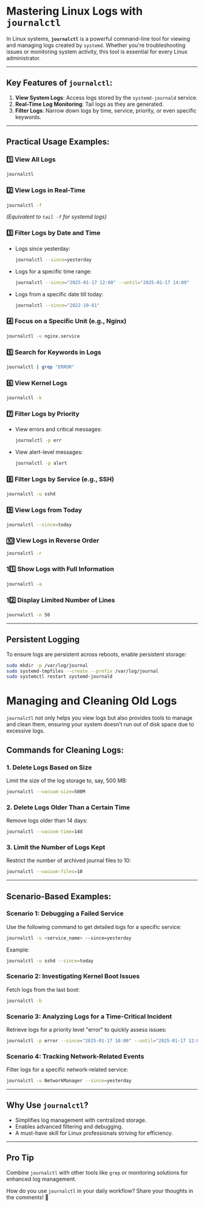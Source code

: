 # Mastering Linux Logs with `journalctl`

In Linux systems, **`journalctl`** is a powerful command-line tool for viewing and managing logs created by `systemd`. Whether you're troubleshooting issues or monitoring system activity, this tool is essential for every Linux administrator.

---

## **Key Features of `journalctl`:**
1. **View System Logs**: Access logs stored by the `systemd-journald` service.  
2. **Real-Time Log Monitoring**: Tail logs as they are generated.  
3. **Filter Logs**: Narrow down logs by time, service, priority, or even specific keywords.  

---

## **Practical Usage Examples:**

### 1️⃣ View All Logs
```bash
journalctl
```

### 2️⃣ View Logs in Real-Time
```bash
journalctl -f
```
*(Equivalent to `tail -f` for systemd logs)*  

### 3️⃣ Filter Logs by Date and Time
- Logs since yesterday:
  ```bash
  journalctl --since=yesterday
  ```
- Logs for a specific time range:
  ```bash
  journalctl --since="2025-01-17 12:00" --until="2025-01-17 14:00"
  ```
- Logs from a specific date till today:
  ```bash
  journalctl --since="2022-10-01"
  ```

### 4️⃣ Focus on a Specific Unit (e.g., Nginx)
```bash
journalctl -u nginx.service
```

### 5️⃣ Search for Keywords in Logs
```bash
journalctl | grep "ERROR"
```

### 6️⃣ View Kernel Logs
```bash
journalctl -k
```

### 7️⃣ Filter Logs by Priority
- View errors and critical messages:
  ```bash
  journalctl -p err
  ```
- View alert-level messages:
  ```bash
  journalctl -p alert
  ```

### 8️⃣ Filter Logs by Service (e.g., SSH)
```bash
journalctl -u sshd
```

### 9️⃣ View Logs from Today
```bash
journalctl --since=today
```

### 🔟 View Logs in Reverse Order
```bash
journalctl -r
```

### 11️⃣ Show Logs with Full Information
```bash
journalctl -a
```

### 12️⃣ Display Limited Number of Lines
```bash
journalctl -n 50
```

---

## **Persistent Logging**
To ensure logs are persistent across reboots, enable persistent storage:
```bash
sudo mkdir -p /var/log/journal
sudo systemd-tmpfiles --create --prefix /var/log/journal
sudo systemctl restart systemd-journald
```
# **Managing and Cleaning Old Logs**

`journalctl` not only helps you view logs but also provides tools to manage and clean them, ensuring your system doesn’t run out of disk space due to excessive logs.

## **Commands for Cleaning Logs:**

### 1. **Delete Logs Based on Size**
Limit the size of the log storage to, say, 500 MB:
```bash
journalctl --vacuum-size=500M
```

### 2. **Delete Logs Older Than a Certain Time**
Remove logs older than 14 days:
```bash
journalctl --vacuum-time=14d
```

### 3. **Limit the Number of Logs Kept**
Restrict the number of archived journal files to 10:
```bash
journalctl --vacuum-files=10
```

---

## **Scenario-Based Examples:**

### Scenario 1: Debugging a Failed Service
Use the following command to get detailed logs for a specific service:
```bash
journalctl -u <service_name> --since=yesterday
```
Example:
```bash
journalctl -u sshd --since=today
```

### Scenario 2: Investigating Kernel Boot Issues
Fetch logs from the last boot:
```bash
journalctl -b
```

### Scenario 3: Analyzing Logs for a Time-Critical Incident
Retrieve logs for a priority level "error" to quickly assess issues:
```bash
journalctl -p error --since="2025-01-17 10:00" --until="2025-01-17 12:00"
```

### Scenario 4: Tracking Network-Related Events
Filter logs for a specific network-related service:
```bash
journalctl -u NetworkManager --since=yesterday
```

---

## **Why Use `journalctl`?**
- Simplifies log management with centralized storage.  
- Enables advanced filtering and debugging.  
- A must-have skill for Linux professionals striving for efficiency.  

---

## **Pro Tip**
Combine `journalctl` with other tools like `grep` or monitoring solutions for enhanced log management.  

How do you use `journalctl` in your daily workflow? Share your thoughts in the comments! 🚀

